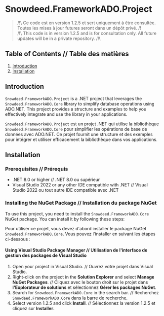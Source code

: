 # Snowdeed.FrameworkADO.Project

> /!\ Ce code est en version 1.2.5 et sert uniquement à être consultée. Toutes les mises à jour futures seront dans un dépôt privé. /!\
> /!\ This code is in version 1.2.5 and is for consultation only. All future updates will be in a private repository. /!\

## Table of Contents // Table des matières
1. [Introduction](#introduction)
2. [Installation](#installation)

## Introduction

`Snowdeed.FrameworkADO.Project` is a .NET project that leverages the `Snowdeed.FrameworkADO.Core` library to simplify database operations using ADO.NET. This project provides a structure and examples to help you effectively integrate and use the library in your applications.

`Snowdeed.FrameworkADO.Project` est un projet .NET qui utilise la bibliothèque `Snowdeed.FrameworkADO.Core` pour simplifier les opérations de base de données avec ADO.NET. Ce projet fournit une structure et des exemples pour intégrer et utiliser efficacement la bibliothèque dans vos applications.

## Installation

### Prerequisites // Prérequis

- .NET 8.0 or higher // .NET 8.0 ou supérieur
- Visual Studio 2022 or any other IDE compatible with .NET // Visual Studio 2022 ou tout autre IDE compatible avec .NET

### Installing the NuGet Package // Installation du package NuGet

To use this project, you need to install the `Snowdeed.FrameworkADO.Core` NuGet package. You can install it by following these steps:

Pour utiliser ce projet, vous devez d'abord installer le package NuGet `Snowdeed.FrameworkADO.Core`. Vous pouvez l'installer en suivant les étapes ci-dessous :

#### Using Visual Studio Package Manager // Utilisation de l'interface de gestion des packages de Visual Studio

1. Open your project in Visual Studio. // Ouvrez votre projet dans Visual Studio.
2. Right-click on the project in the **Solution Explorer** and select **Manage NuGet Packages**. // Cliquez avec le bouton droit sur le projet dans **l'Explorateur de solutions** et sélectionnez **Gérer les packages NuGet**.
3. Search for `Snowdeed.FrameworkADO.Core` in the search bar. // Recherchez `Snowdeed.FrameworkADO.Core` dans la barre de recherche.
4. Select version 1.2.5 and click **Install**. // Sélectionnez la version 1.2.5 et cliquez sur **Installer**.
